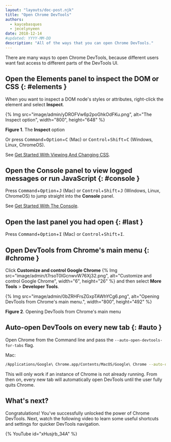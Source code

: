 ```yaml
---
layout: "layouts/doc-post.njk"
title: "Open Chrome DevTools"
authors:
  - kaycebasques
  - jecelynyeen
date: 2018-12-14
#updated: YYYY-MM-DD
description: "All of the ways that you can open Chrome DevTools."
---
```


There are many ways to open Chrome DevTools, because different users want fast access to different
parts of the DevTools UI.

## Open the Elements panel to inspect the DOM or CSS {: #elements }

When you want to inspect a DOM node's styles or attributes, right-click the element and select
**Inspect**.

{% Img src="image/admin/yDROFVw6p2poGhkOdFKu.png", alt="The Inspect option", width="800", height="648" %}

**Figure 1**. The **Inspect** option

Or press <kbd>Command</kbd>+<kbd>Option</kbd>+<kbd>C</kbd> (Mac) or <kbd>Control</kbd>+<kbd>Shift</kbd>+<kbd>C</kbd> (Windows, Linux, ChromeOS).

See [Get Started With Viewing And Changing CSS][1].

## Open the Console panel to view logged messages or run JavaScript {: #console }

Press <kbd>Command</kbd>+<kbd>Option</kbd>+<kbd>J</kbd> (Mac) or <kbd>Control</kbd>+<kbd>Shift</kbd>+<kbd>J</kbd> (Windows, Linux, ChromeOS) to jump straight into
the **Console** panel.

See [Get Started With The Console][2].

## Open the last panel you had open {: #last }

Press <kbd>Command</kbd>+<kbd>Option</kbd>+<kbd>I</kbd> (Mac) or <kbd>Control</kbd>+<kbd>Shift</kbd>+<kbd>I</kbd>.

## Open DevTools from Chrome's main menu {: #chrome }

Click **Customize and control Google Chrome**
{% Img src="image/admin/t7rsoT0IGcnwvW76Xj32.png", alt="Customize and control Google Chrome", width="6", height="26" %} and
then select **More Tools** > **Developer Tools**.

{% Img src="image/admin/0bZRHFrsZGxpTAWhYCg6.png", alt="Opening DevTools from Chrome's main menu.", width="800", height="492" %}

**Figure 2**. Opening DevTools from Chrome's main menu

## Auto-open DevTools on every new tab {: #auto }

Open Chrome from the Command line and pass the `--auto-open-devtools-for-tabs` flag.

Mac:

```bash
/Applications/Google\ Chrome.app/Contents/MacOS/Google\ Chrome --auto-open-devtools-for-tabs
```

This will only work if an instance of Chrome is not already running. From then
on, every new tab will automatically open DevTools until the user fully quits
Chrome.

[1]: /docs/devtools/css
[2]: /docs/devtools/console


## What's next?

Congratulations! You've successfully unlocked the power of Chrome DevTools. Next, watch the following video to learn some useful shortcuts and settings for quicker DevTools navigation.

{% YouTube id="xHusjrb_34A" %}
